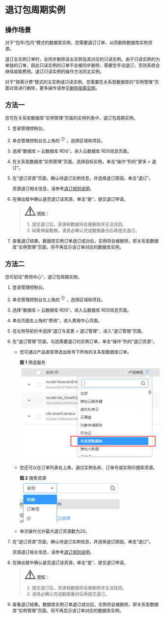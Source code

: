 # 退订包周期实例<a name="rds_05_0056"></a>

## 操作场景<a name="section36712096194014"></a>

对于“包年/包月”模式的数据库实例，您需要退订订单，从而删除数据库实例资源。

退订主实例订单时，会同步删除该主实例及其对应的只读实例。由于只读实例的为单独的订单，因此只读实例的订单不会被同步删除，需要您手动退订，否则系统会继续收取费用。退订只读实例的操作方法同主实例。

对于“按需计费”模式的主实例或只读实例，您需要在关系型数据库的“实例管理“页面对其进行删除，更多操作请参见[删除按需实例](删除按需实例.md)。

## 方法一<a name="section154429215711"></a>

您可在关系型数据库“实例管理“页面的实例列表中，退订包周期实例。

1.  登录管理控制台。
2.  单击管理控制台左上角的![](figures/Region灰色图标.png)，选择区域和项目。
3.  选择“数据库  \>  云数据库 RDS“。进入云数据库 RDS信息页面。
4.  在关系型数据库“实例管理”页面，选择目标实例，单击“操作“列的“更多  \>  退订“。
5.  在“退订资源”页面，确认待退订实例信息，并选择退订原因，单击“退订“。

    资源退订相关信息，请参考[退订规则说明](https://support.huaweicloud.com/usermanual-billing/zh-cn_topic_0083138805.html)。

6.  在弹出框中确认是否退订该资源，单击“是“，提交退订申请。

    >![](public_sys-resources/icon-notice.gif) **须知：**   
    >1.  提交退订后，资源和数据将会被删除并无法找回。  
    >2.  如需保留数据，请务必确认完成数据备份后再提交退订。  

7.  查看退订结果。数据库实例订单退订成功后，实例将会被删除，即关系型数据库“实例管理“页面，将不再显示该订单对应的数据库实例。

## 方法二<a name="section1144611217576"></a>

您可前往“费用中心“，退订包周期实例。

1.  登录管理控制台。
2.  单击管理控制台左上角的![](figures/Region灰色图标.png)，选择区域和项目。
3.  选择“数据库  \>  云数据库 RDS“。进入云数据库 RDS信息页面。
4.  单击页面右上角的“费用“，进入费用中心页面。
5.  在左侧导航栏中选择“退订与变更  \>  退订管理“，进入“退订管理“页面。
6.  在“退订管理“页面，勾选需要退订的实例订单，单击“操作“列的“退订资源“。
    -   您可通过产品类型筛选出账号下所有的关系型数据库订单。

        **图 1**  筛选服务<a name="fig182382014174514"></a>  
        ![](figures/筛选服务.png "筛选服务")

    -   您还可以在订单列表右上角，通过实例名称、订单号或实例ID搜索资源。

        **图 2**  搜索资源<a name="fig82393141451"></a>  
        ![](figures/搜索资源.png "搜索资源")

    -   单次操作允许最大退订资源数为20。

7.  在“退订资源”页面，确认待退订实例信息，并选择退订原因，单击“退订“。

    资源退订相关信息，请参考[退订规则说明](https://support.huaweicloud.com/usermanual-billing/zh-cn_topic_0083138805.html)。

8.  在弹出框中确认是否退订该资源，单击“是“，提交退订申请。

    >![](public_sys-resources/icon-notice.gif) **须知：**   
    >1.  提交退订后，资源和数据将会被删除并无法找回。  
    >2.  请务必确认完成数据备份后再提交退订。  

9.  查看退订结果。数据库实例订单退订成功后，实例将会被删除，即关系型数据库“实例管理“页面，将不再显示该订单对应的数据库实例。

